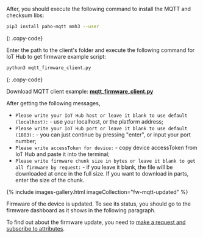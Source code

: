 
After, you should execute the following command to install the MQTT and checksum libs:

```bash
pip3 install paho-mqtt mmh3 --user
```
{: .copy-code}

Enter the path to the client's folder and execute the following command for IoT Hub to get firmware example script:

```bash
python3 mqtt_firmware_client.py 
```
{: .copy-code}

Download MQTT client example: [**mqtt_firmware_client.py**](/docs/user-guide/resources/firmware/mqtt_firmware_client.py)

After getting the following messages, 
- `Please write your IoT Hub host or leave it blank to use default (localhost):` - use your localhost, or the platform address;
- `Please write your IoT Hub port or leave it blank to use default (1883):` - you can just continue by pressing "enter", or 
input your port number;
- `Please write accessToken for device:` - copy device accessToken from IoT Hub and paste it into the terminal;
- `Please write firmware chunk size in bytes or leave it blank to get all firmware by request:` - if you leave it blank, the file will be downloaded at once
in the full size. If you want to download in parts, enter the size of the chunk.

{% include images-gallery.html imageCollection="fw-mqtt-updated" %}

Firmware of the device is updated. To see its status, you should go to the firmware dashboard as it shows in the following paragraph.

To find out about the firmware update, you need to [make a request and subscribe to attributes](/docs/{{docsPrefix}}reference/mqtt-api/#firmware-api).
